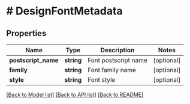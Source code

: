 # # DesignFontMetadata

## Properties

Name | Type | Description | Notes
------------ | ------------- | ------------- | -------------
**postscript_name** | **string** | Font postscript name | [optional]
**family** | **string** | Font family name | [optional]
**style** | **string** | Font style | [optional]

[[Back to Model list]](../../README.md#models) [[Back to API list]](../../README.md#endpoints) [[Back to README]](../../README.md)
